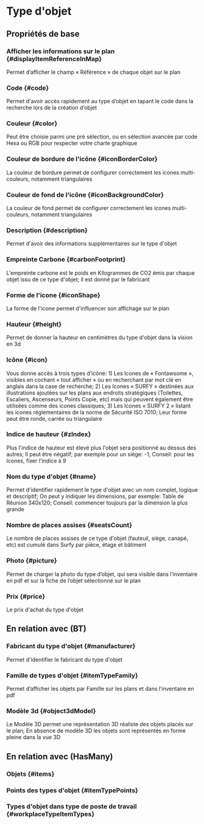 # Type d'objet



## Propriétés de base

### Afficher les informations sur le plan {#displayItemReferenceInMap}
        
Permet d’afficher le champ « Référence » de chaque objet sur le plan
### Code {#code}
        
Permet d'avoir accès rapidement au type d’objet en tapant le code dans la recherche lors de la création d’objet
### Couleur {#color}
        
Peut être choisie parmi une pré sélection, ou en sélection avancée par code Hexa ou RGB pour respecter votre charte graphique
### Couleur de bordure de l'icône {#iconBorderColor}
        
La couleur de bordure permet de configurer correctement les icones multi-couleurs, notamment triangulaires
### Couleur de fond de l'icône {#iconBackgroundColor}
        
La couleur de fond permet de configurer correctement les icones multi-couleurs, notamment triangulaires
### Description {#description}
        
Permet d'avoir des informations supplémentaires sur le type d'objet
### Empreinte Carbone {#carbonFootprint}
        
L'empreinte carbone est le poids en Kilogrammes de CO2 émis par chaque objet issu de ce type d'objet; il est donné par le fabricant
### Forme de l'icone {#iconShape}
        
La forme de l'icone permet d'influencer son affichage sur le plan
### Hauteur {#height}
        
Permet de donner la hauteur en centimètres du type d'objet dans la vision en 3d
### Icône {#icon}
        
Vous donne accès à trois types d’icône: 1) Les Icones de « Fontawsome », visibles en cochant « tout afficher » ou en recherchant par mot clé en anglais dans la case de recherche; 2) Les Icones « SURFY » destinées aux illustrations ajoutées sur les plans aux endroits stratégiques (Toilettes, Escaliers, Ascenseurs, Points Copie, etc) mais qui peuvent également être utilisées comme des icones classiques; 3) Les Icones « SURFY 2 » listant les icones réglementaires de la norme de Sécurité ISO 7010; Leur forme peut être ronde, carrée ou triangulaire
### Indice de hauteur {#zIndex}
        
Plus l'indice de hauteur est élevé plus l'objet sera positionné au dessus des autres; Il peut être négatif; par exemple pour un siège: -1; Conseil: pour les Icones, fixer l'indice à 9
### Nom du type d'objet {#name}
        
Permet d'identifier rapidement le type d'objet avec un nom complet, logique et descriptif; On peut y indiquer les dimensions, par exemple: Table de Réunion 340x120; Conseil: commencer toujours par la dimension la plus grande
### Nombre de places assises {#seatsCount}
        
Le nombre de places assises de ce type d'objet (fauteuil, siège, canapé, etc) est cumulé dans Surfy par pièce, étage et bâtiment
### Photo {#picture}
        
Permet de charger la photo du type d’objet, qui sera visible dans l’inventaire en pdf et sur la fiche de l’objet sélectionné sur le plan
### Prix {#price}
        
Le prix d'achat du type d'objet

## En relation avec (BT)

### Fabricant du type d'objet {#manufacturer}
        
Permet d'identifier le fabricant du type d'objet
### Famille de types d'objet {#itemTypeFamily}
        
Permet d’afficher les objets par Famille sur les plans et dans l’inventaire en pdf
### Modèle 3d {#object3dModel}
        
Le Modèle 3D permet une représentation 3D réaliste des objets placés sur le plan; En absence de modèle 3D les objets sont représentés en forme pleine dans la vue 3D

## En relation avec (HasMany)

### Objets {#items}
        

### Points des types d'objet {#itemTypePoints}
        

### Types d'objet dans type de poste de travail {#workplaceTypeItemTypes}
        


<!--- THIS FILE IS GENERATED PLEASE DO NOT EDIT IT DIRECTLY --->
